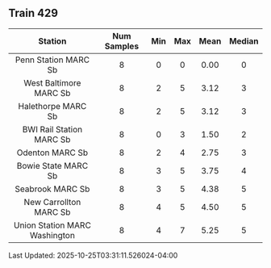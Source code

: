 ## Train 429

| Station | Num Samples | Min | Max | Mean | Median |
| :-----: | :---------: | :-: | :-: | :--: | :----: |
| Penn Station MARC Sb | 8 | 0 | 0 | 0.00 | 0 |
| West Baltimore MARC Sb | 8 | 2 | 5 | 3.12 | 3 |
| Halethorpe MARC Sb | 8 | 2 | 5 | 3.12 | 3 |
| BWI Rail Station MARC Sb | 8 | 0 | 3 | 1.50 | 2 |
| Odenton MARC Sb | 8 | 2 | 4 | 2.75 | 3 |
| Bowie State MARC Sb | 8 | 3 | 5 | 3.75 | 4 |
| Seabrook MARC Sb | 8 | 3 | 5 | 4.38 | 5 |
| New Carrollton MARC Sb | 8 | 4 | 5 | 4.50 | 5 |
| Union Station MARC Washington | 8 | 4 | 7 | 5.25 | 5 |


Last Updated: 2025-10-25T03:31:11.526024-04:00